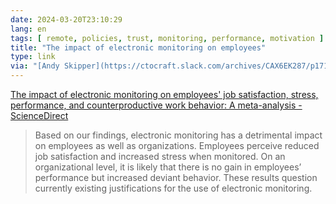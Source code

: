 ```yaml
---
date: 2024-03-20T23:10:29
lang: en
tags: [ remote, policies, trust, monitoring, performance, motivation ]
title: "The impact of electronic monitoring on employees"
type: link
via: "[Andy Skipper](https://ctocraft.slack.com/archives/CAX6EK287/p1710943437342779?thread_ts=1710934481.134659&cid=CAX6EK287)"
---
```


[The impact of electronic monitoring on employees' job satisfaction, stress, performance, and counterproductive work behavior: A meta-analysis - ScienceDirect](https://www.sciencedirect.com/science/article/pii/S2451958822000616)

> Based on our findings, electronic monitoring has a detrimental impact on employees as well as organizations. Employees perceive reduced job satisfaction and increased stress when monitored. On an organizational level, it is likely that there is no gain in employees’ performance but increased deviant behavior. These results question currently existing justifications for the use of electronic monitoring.

